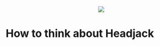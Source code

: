 <div style="text-align: center;">
    <img src="https://png.pngitem.com/pimgs/s/207-2073499_translate-platform-from-english-to-spanish-work-in.png">
</div>

# How to think about Headjack


<!-- 


- how to think about Headjack - analogies, kafka, etc.


- Kafka comparison - whats a stream, what are the guarantees and differences
    - maybe take the event streams part of the "possibilities with open data" page and separate it?
    - 
    - do a table as a comparison
    - 


- the hierarchical addressing of content is a natural fit for kafka topics
    - application IDs as topics and offsets as nonces
        - lol - no, there are limits to how many topics there are - better use Cassandra
    - topics per user?
    - still very easy to pipe everything through it as compared to data with hashes
    - this is for infrastructure page!





Think of Headjack as an [information bus](https://www.cs.cornell.edu/courses/cs614/2003sp/papers/OPS93.pdf) on top of which any type of distributed system can be architected thanks to the minimal semantics, self-describing messages, dynamically definable message types & permissionlessness. The service objects that deal with identity & authorization are on-chain and have guaranteed storage & retrievability whereas all data objects are just cryptographically anchored and stored off-chain ([IPFS](https://en.wikipedia.org/wiki/InterPlanetary_File_System)) for which durability & retrievability is on a [best-effort](https://en.wikipedia.org/wiki/Best-effort_delivery) basis without guarantees. It can [scale](numbers.md) practically as much as necessary. Another way to look at it is as a global [publish-subscribe](https://en.wikipedia.org/wiki/Publish%E2%80%93subscribe_pattern) messaging network similar to [Kafka](https://kafka.apache.org/intro) where accounts are treated as topics to which anyone can subscribe to - a notification highway. It is the manifestation of Jack's [vision for decentralizing Twitter](https://twitter.com/jack/status/1204766078468911106) which should have never become a company as [Jack admits](https://twitter.com/jack/status/1562861302242226178).



http://www.paulgraham.com/twitter.html









-->
